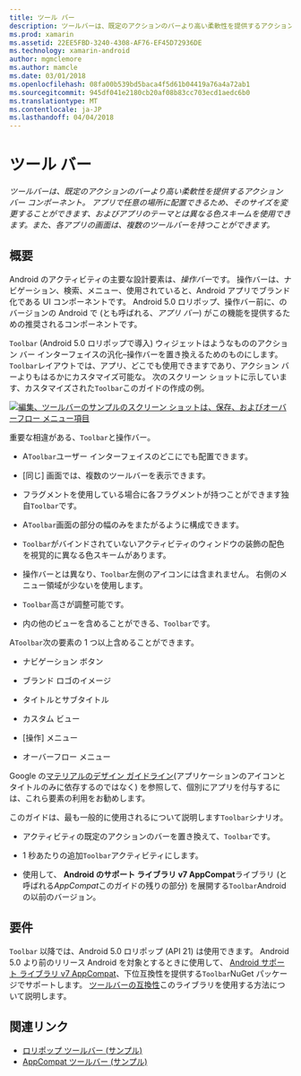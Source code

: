 ```yaml
---
title: ツール バー
description: ツールバーは、既定のアクションのバーより高い柔軟性を提供するアクション バー コンポーネント。 アプリで任意の場所に配置できるため、そのサイズを変更することができます、およびアプリのテーマとは異なる色スキームを使用できます。 また、各アプリの画面は、複数のツールバーを持つことができます。
ms.prod: xamarin
ms.assetid: 22EE5FBD-3240-4308-AF76-EF45D72936DE
ms.technology: xamarin-android
author: mgmclemore
ms.author: mamcle
ms.date: 03/01/2018
ms.openlocfilehash: 08fa00b539bd5baca4f5d61b04419a76a4a72ab1
ms.sourcegitcommit: 945df041e2180cb20af08b83cc703ecd1aedc6b0
ms.translationtype: MT
ms.contentlocale: ja-JP
ms.lasthandoff: 04/04/2018
---
```

# <a name="toolbar"></a>ツール バー

_ツールバーは、既定のアクションのバーより高い柔軟性を提供するアクション バー コンポーネント。 アプリで任意の場所に配置できるため、そのサイズを変更することができます、およびアプリのテーマとは異なる色スキームを使用できます。また、各アプリの画面は、複数のツールバーを持つことができます。_

 
## <a name="overview"></a>概要

Android のアクティビティの主要な設計要素は、*操作バー*です。 操作バーは、ナビゲーション、検索、メニュー、使用されていると、Android アプリでブランド化である UI コンポーネントです。 Android 5.0 ロリポップ、操作バー前に、のバージョンの Android で (とも呼ばれる、*アプリ バー*) がこの機能を提供するための推奨されるコンポーネントです。 

`Toolbar` (Android 5.0 ロリポップで導入) ウィジェットはようなもののアクション バー インターフェイスの汎化&ndash;操作バーを置き換えるためのものにします。 `Toolbar`レイアウトでは、アプリ、どこでも使用できますであり、アクション バーよりもはるかにカスタマイズ可能な。 次のスクリーン ショットに示しています、カスタマイズされた`Toolbar`このガイドの作成の例。 

[![編集、ツールバーのサンプルのスクリーン ショットは、保存、およびオーバーフロー メニュー項目](images/01-toolbar-sml.png)](images/01-toolbar.png#lightbox)

重要な相違がある、`Toolbar`と操作バー。 

-   A`Toolbar`ユーザー インターフェイスのどこにでも配置できます。

-   [同じ] 画面では、複数のツールバーを表示できます。

-   フラグメントを使用している場合に各フラグメントが持つことができます独自`Toolbar`です。 

-   A`Toolbar`画面の部分の幅のみをまたがるように構成できます。 

-   `Toolbar`がバインドされていないアクティビティのウィンドウの装飾の配色を視覚的に異なる色スキームがあります。 

-   操作バーとは異なり、`Toolbar`左側のアイコンには含まれません。 右側のメニュー領域が少ないを使用します。 

-   `Toolbar`高さが調整可能です。 

-   内の他のビューを含めることができる、`Toolbar`です。 

A`Toolbar`次の要素の 1 つ以上含めることができます。 

-   ナビゲーション ボタン

-   ブランド ロゴのイメージ

-   タイトルとサブタイトル

-   カスタム ビュー

-   [操作] メニュー

-   オーバーフロー メニュー

Google の[マテリアルのデザイン ガイドライン](https://material.google.com/)(アプリケーションのアイコンとタイトルのみに依存するのではなく) を参照して、個別にアプリを付与するには、これら要素の利用をお勧めします。 

このガイドは、最も一般的に使用されるについて説明します`Toolbar`シナリオ。

-   アクティビティの既定のアクションのバーを置き換えて、`Toolbar`です。 

-   1 秒あたりの追加`Toolbar`アクティビティにします。

-   使用して、 **Android のサポート ライブラリ v7 AppCompat**ライブラリ (と呼ばれる*AppCompat*このガイドの残りの部分) を展開する`Toolbar`Android の以前のバージョン。 

 
 
## <a name="requirements"></a>要件

`Toolbar` 以降では、Android 5.0 ロリポップ (API 21) は使用できます。 Android 5.0 より前のリリース Android を対象とするときに使用して、 [Android サポート ライブラリ v7 AppCompat](https://www.nuget.org/packages/Xamarin.Android.Support.v7.AppCompat/)、下位互換性を提供する`Toolbar`NuGet パッケージでサポートします。 
[ツールバーの互換性](~/android/user-interface/controls/tool-bar/toolbar-compatibility.md)このライブラリを使用する方法について説明します。 




## <a name="related-links"></a>関連リンク

- [ロリポップ ツールバー (サンプル)](https://developer.xamarin.com/samples/monodroid/android5.0/Toolbar/)
- [AppCompat ツールバー (サンプル)](https://developer.xamarin.com/samples/monodroid/Supportv7/AppCompat/Toolbar/)
